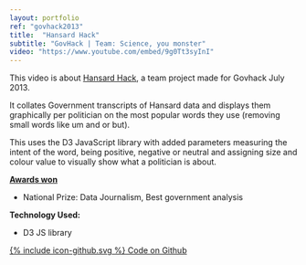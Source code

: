```yaml
---
layout: portfolio
ref: "govhack2013"
title:  "Hansard Hack"
subtitle: "GovHack | Team: Science, you monster"
video: "https://www.youtube.com/embed/9g0Tt3syInI"
---
```


This video is about [Hansard Hack](http://2013.hackerspace.govhack.org/?q=groups/hansard-hack), a team project made for Govhack July 2013.

It collates Government transcripts of Hansard data and displays them graphically per politician on the most popular words they use (removing small words like um and or but).

This uses the D3 JavaScript library with added parameters measuring the intent of the word, being positive, negative or neutral and assigning size and colour value to visually show what a politician is about.


**[Awards won](http://archive.govhack.org/2013-winners/)**
 - National Prize: Data Journalism, Best government analysis

**Technology Used:**
 - D3 JS library

<a href="https://github.com/DanielHeath/hansard-hack" target="_black">
  <span class="icon icon--github">{% include icon-github.svg %}</span>
  Code on Github
</a>
